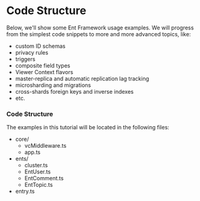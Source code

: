 # Code Structure

Below, we'll show some Ent Framework usage examples. We will progress from the simplest code snippets to more and more advanced topics, like:

* custom ID schemas
* privacy rules
* triggers
* composite field types
* Viewer Context flavors
* master-replica and automatic replication lag tracking
* microsharding and migrations
* cross-shards foreign keys and inverse indexes
* etc.

### Code Structure

The examples in this tutorial will be located in the following files:

* core/
  * vcMiddleware.ts
  * app.ts
* ents/
  * cluster.ts
  * EntUser.ts
  * EntComment.ts
  * EntTopic.ts
* entry.ts
